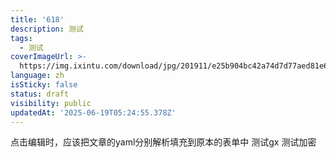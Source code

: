 ```yaml
---
title: '618'
description: 测试
tags:
  - 测试
coverImageUrl: >-
  https://img.ixintu.com/download/jpg/201911/e25b904bc42a74d7d77aed81e66d772c.jpg
language: zh
isSticky: false
status: draft
visibility: public
updatedAt: '2025-06-19T05:24:55.378Z'
---
```

点击编辑时，应该把文章的yaml分别解析填充到原本的表单中 测试gx 测试加密
